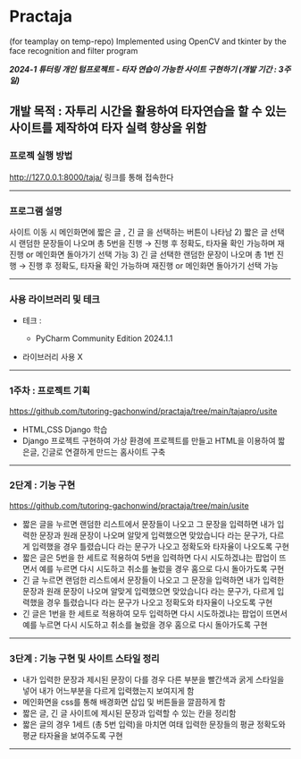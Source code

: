# Practaja
(for teamplay on temp-repo) Implemented using OpenCV and tkinter by the face recognition and filter program
  
***2024-1 튜터링 개인 텀프로젝트 - 타자 연습이 가능한 사이트 구현하기 (개발 기간 : 3주일)***

**개발 목적 : 자투리 시간을 활용하여 타자연습을 할 수 있는 사이트를 제작하여 타자 실력 향상을 위함**
--------

### 프로젝 실행 방법

http://127.0.0.1:8000/taja/ 링크를 통해 접속한다

--------

### 프로그램 설명 

사이트 이동 시 메인화면에 짧은 글 , 긴 글 을 선택하는 버튼이 나타남
2) 짧은 글 선택시 랜덤한 문장들이 나오며 총 5번을 진행 → 진행 후 정확도, 타자율 확인 가능하며 재진행 or 메인화면 돌아가기 선택 가능
3) 긴 글 선택한 랜덤한 문장이 나오며 총 1번 진행 → 진행 후 정확도, 타자율 확인 가능하며 재진행 or 메인화면 돌아가기 선택 가능

--------

### 사용 라이브러리 및 테크  

* 테크 :
  * PyCharm Community Edition 2024.1.1
 
* 라이브러리 사용 X 

--------

### 1주차 : 프로젝트 기획
https://github.com/tutoring-gachonwind/practaja/tree/main/tajapro/usite
- HTML,CSS Django 학습
- Django 프로젝트 구현하여 가상 환경에 프로젝트를 만들고 HTML을 이용하여 짧은글, 긴글로 연결하게 만드는 홈사이트 구축

-------  

### 2단계 : 기능 구현  
https://github.com/tutoring-gachonwind/practaja/tree/main/usite
- 짧은 글을 누르면 랜덤한 리스트에서 문장들이 나오고 그 문장을 입력하면 내가 입력한 문장과 원래 문장이 나오며 알맞게 입력했으면 맞았습니다 라는 문구가, 다르게 입력했을 경우 틀렸습니다 라는 문구가 나오고 정확도와 타자율이 나오도록 구현
- 짧은 글은 5번을 한 세트로 적용하여 5번을 입력하면 다시 시도하겠냐는 팝업이 뜨면서 예를 누르면 다시 시도하고 취소를 눌렀을 경우 홈으로 다시 돌아가도록 구현
- 긴 글 누르면 랜덤한 리스트에서 문장들이 나오고 그 문장을 입력하면 내가 입력한 문장과 원래 문장이 나오며 알맞게 입력했으면 맞았습니다 라는 문구가, 다르게 입력했을 경우 틀렸습니다 라는 문구가 나오고 정확도와 타자율이 나오도록 구현
- 긴 글은 1번을 한 세트로 적용하여 모두 입력하면 다시 시도하겠냐는 팝업이 뜨면서 예를 누르면 다시 시도하고 취소를 눌렀을 경우 홈으로 다시 돌아가도록 구현

-------

### 3단계 : 기능 구현 및 사이트 스타일 정리  
- 내가 입력한 문장과 제시된 문장이 다를 경우 다른 부분을 빨간색과 굵게 스타일을 넣어 내가 어느부분을 다르게 입력했는지 보여지게 함
- 메인화면을 css를 통해 배경화면 삽입 및 버튼들을 깔끔하게 함
- 짧은 글, 긴 글 사이트에 제시된 문장과 입력할 수 있는 칸을 정리함
- 짧은 글의 경우 1세트 (총 5번 입력)을 마치면 여태 입력한 문장들의 평균 정확도와 평균 타자율을 보여주도록 구현

-------


